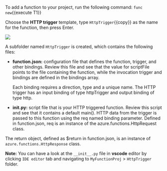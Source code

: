 
To add a function to your project, run the following command:
`func new`{{execute T1}}

Choose the **HTTP trigger** template, type `HttpTrigger`{{copy}} as the name for the function, then press Enter.

![](https://github.com/fenago/katacoda-scenarios/raw/master/azure-functions/azure-functions-python/steps/5/1.JPG)

A subfolder named `HttpTrigger` is created, which contains the following files:

- **function.json:** configuration file that defines the function, trigger, and other bindings. Review this file and see that the value for scriptFile points to the file containing the function, while the invocation trigger and bindings are defined in the bindings array.

    Each binding requires a direction, type and a unique name. The HTTP trigger has an input binding of type httpTrigger and output binding of type http.

- **__init__.py:** script file that is your HTTP triggered function. Review this script and see that it contains a default main(). HTTP data from the trigger is passed to this function using the req named binding parameter. Defined in function.json, req is an instance of the azure.functions.HttpRequest class.

The return object, defined as $return in function.json, is an instance of `azure.functions.HttpResponse` class.

**Note:** You can have a look at the `__init__.py` file in **vscode** editor by clicking `IDE editor` tab and navigating to `MyFunctionProj` > `HttpTrigger` folder.
